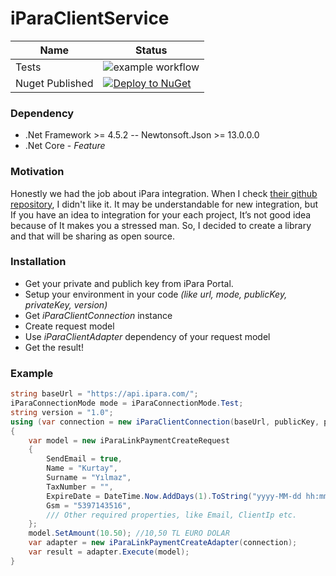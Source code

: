 # iParaClientService

| Name | Status |
| ------ | ------ |
| Tests | ![example workflow](https://github.com/eniskurtayyilmaz/iParaClientService/actions/workflows/main.yml/badge.svg) |
| Nuget Published |[![Deploy to NuGet](https://github.com/eniskurtayyilmaz/iParaClientService/actions/workflows/nuget.yml/badge.svg)](https://www.nuget.org/packages/iParaClientService/) |

### Dependency
- .Net Framework >= 4.5.2
-- Newtonsoft.Json >= 13.0.0.0
- .Net Core - _Feature_

### Motivation
Honestly we had the job about iPara integration. When I check [their github repository](https://github.com/ipara), I didn't like it. It may be understandable for new integration, but If you have an idea to integration for your each project, It’s not good idea because of It makes you a stressed man. So, I decided to create a library and that will be sharing as open source.


### Installation
- Get your private and publich key from iPara Portal.
- Setup your environment in your code  _(like url, mode, publicKey, privateKey, version)_
- Get _iParaClientConnection_ instance
- Create request model 
- Use _iParaClientAdapter_ dependency of your request model
- Get the result!

### Example
```csharp
string baseUrl = "https://api.ipara.com/";
iParaConnectionMode mode = iParaConnectionMode.Test;
string version = "1.0";
using (var connection = new iParaClientConnection(baseUrl, publicKey, privateKey, mode, version))
{
    var model = new iParaLinkPaymentCreateRequest
    {
        SendEmail = true,
        Name = "Kurtay",
        Surname = "Yılmaz",
        TaxNumber = "",
        ExpireDate = DateTime.Now.AddDays(1).ToString("yyyy-MM-dd hh:mm:ss"),
        Gsm = "5397143516",
        /// Other required properties, like Email, ClientIp etc.
    };
	model.SetAmount(10.50); //10,50 TL EURO DOLAR
    var adapter = new iParaLinkPaymentCreateAdapter(connection);
    var result = adapter.Execute(model);
}
````
